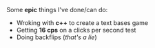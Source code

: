 Some **epic** things I've done/can do:
- Wroking with **c++** to create a text bases game 
- Getting **16 cps** on a clicks per second test
- Doing backflips (*that's a lie*)
